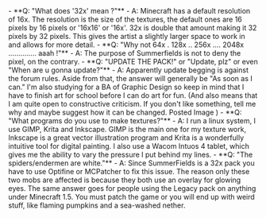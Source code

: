 <div class="post-content">
- **Q: "What does '32x' mean ?"**
  - A: Minecraft has a default resolution of 16x. The resolution is the size of the textures, the default ones are 16 pixels by 16 pixels or '16x16' or '16x'. 32x is double that amount making it 32 pixels by 32 pixels. This gives the artist a slightly larger space to work in and allows for more detail.
- **Q: "Why not 64x . 128x .. 256x .... 2048x .............. aaah !"**
  - A: The purpose of Summerfields is not to deny the pixel, on the contrary.
- **Q: "UPDATE THE PACK!" or "Update, plz" or even "When are u gonna update?"**
  - A: Apparently update begging is against the forum rules. Aside from that, the answer will generally be "As soon as I can." I'm also studying for a BA of Graphic Design so keep in mind that I have to finish art for school before I can do art for fun. (And also means that I am quite open to constructive criticism. If you don't like something, tell me why and maybe suggest how it can be changed. Posted Image )
- **Q: "What programs do you use to make textures?"**
  - A: I run a linux system, I use GIMP, Krita and Inkscape. GIMP is the main one for my texture work, Inkscape is a great vector illustration program and Krita is a wonderfully intuitive tool for digital painting. I also use a Wacom Intuos 4 tablet, which gives me the ability to vary the pressure I put behind my lines.
- **Q: "The spiders/endermen are white."**
  - A: Since SummerFields is a 32x pack you have to use Optifine or MCPatcher to fix this issue. The reason only these two mobs are affected is because they both use an overlay for glowing eyes. The same answer goes for people using the Legacy pack on anything under Minecraft 1.5. You must patch the game or you will end up with weird stuff, like flaming pumpkins and a sea-washed nether. 
</div>
